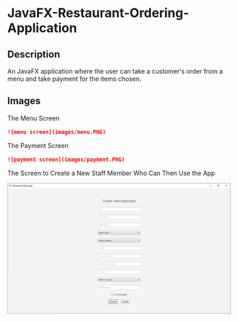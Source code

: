 # JavaFX-Restaurant-Ordering-Application

## Description

An JavaFX application where the user can take a customer's order from a menu and take payment for the items chosen.

## Images

The Menu Screen

```md
![menu screen](images/menu.PNG)
```

The Payment Screen

```md
![payment screen](images/payment.PNG)
```

The Screen to Create a New Staff Member Who Can Then Use the App


![create employee screen](images/createemployee.PNG)


